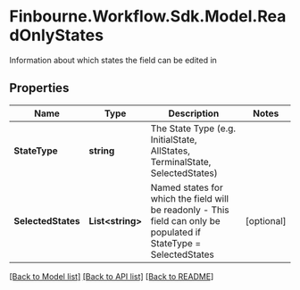 # Finbourne.Workflow.Sdk.Model.ReadOnlyStates
Information about which states the field can be edited in

## Properties

Name | Type | Description | Notes
------------ | ------------- | ------------- | -------------
**StateType** | **string** | The State Type (e.g. InitialState, AllStates, TerminalState, SelectedStates) | 
**SelectedStates** | **List&lt;string&gt;** | Named states for which the field will be readonly - This field can only be populated if StateType &#x3D; SelectedStates | [optional] 

[[Back to Model list]](../README.md#documentation-for-models) [[Back to API list]](../README.md#documentation-for-api-endpoints) [[Back to README]](../README.md)

